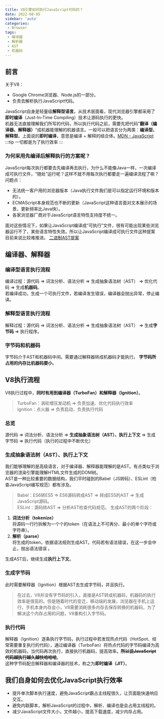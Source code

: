 ```yaml
---
title: V8引擎如何执行JavaScript代码的？
date: 2022-08-05
sidebar: 'auto'
categories:
 - Browser
tags:
 - 编译器
 - 解析器
 - AST
 - 机器码
---
```


## 前言
关于V8：
* Google Chrome浏览器、Node.js的一部分。
* 负责去解析执行JavaScript代码。

JavaScript自身是轻量级**解释型语言**。从技术层面看，现代浏览器引擎都采用了**即时编译**（Just-In-Time Compiling）技术让源码执行的更快。<br/>
机器无法直接理解我们所写的代码，所以执行代码之前，需要先把代码”**翻译（编译器、解释器）**“成机器能理解的机器语言。一般可以把语言分为两类：**编译型、解释型**。上面说的**即时编译**，意思是编译 + 解释的结合体。[MDN - JavaScript](https://developer.mozilla.org/zh-CN/docs/Learn/JavaScript/First_steps/What_is_JavaScript)
:::tip
一切都是为了执行效率
:::
### 为何采用先编译后解释执行的方案呢？
JavaScript每次执行都要去先编译再去执行，为什么不能像Java一样，一次编译成可执行文件，“随处”运行呢？这样不就不用每次执行都要走一遍编译流程了嘛？<br/>
问题点：
* 无法统一客户用的浏览器版本（Java执行文件我们是可以指定运行环境和版本的）。
* ECMAScript本身规范也不断的更新（JavaScript这种语言面对文本展示的场景，更新频率比Java快）。
* 各家浏览器厂商对于JavaScript语言特性支持度不统一。

面对这些情况下，如果让JavaScript编译成“可执行”文件，很有可能出现某些浏览器运行不了，某些语言特性失效。所以让JavaScript编译成可执行文件这种提案目前来说比较难推进。
[二进制AST提案](https://github.com/tc39/proposal-binary-ast)

## 编译器、解释器

### 编译型语言执行流程
编译过程：源代码 => 词法分析、语法分析 => 生成抽象语法树（AST） => 优化代码 => 生成**机器码**。<br/>
若编译成功，生成一个可执行文件，若编译发生错误，编译器会抛出异常，停止编译。
### 解释型语言执行流程
解释过程：源代码 => 词法分析、语法分析 => 生成抽象语法树（AST） => 生成**字节码** => 执行程序。

### 字节码和机器码
字节码介于AST和机器码中间。需要通过解释器转成机器码才能执行。
**字节码所占用的内存比机器码要小**。

## V8执行流程
V8执行过程中，**同时有用到编译器（TurboFan）和解释器（Ignition）**。
> TurboFan：涡轮增压发动机 => 负责加速、优化代码执行效率<br/>
Ignition：点火器 => 负责启动、负责执行代码

### 总览
源代码 => 词法分析、语法分析 => **生成抽象语法树（AST）、执行上下文** => 生成字节码 => 执行代码（执行的过程中不断优化）

### 生成抽象语法树（AST）、执行上下文
我们能够理解的是高级语言，对于编译器、解释器能理解的是AST。有点类似于浏览器的渲染引擎能理解HTML文件生成的DOM树。<br/>
AST是一种比较重要的数据结构，我们平时碰到的Babel（JS转码）、ESLint（检查JavaScript编写规范）都有涉及。<br/>
> Babel：ES6转ES5 => ES6源码转成AST => 转成ES5的AST => 生成JavaScript源码。<br/>
ESLint：源码转AST => 分析AST检查代码规范。
生成AST的两个阶段：
1. **词法分析（tokenize）**<br/>
将源码一行行拆解为一个个的token（在语法上不可再分、最小的单个字符或字符串）。
2. **解析（parse）**<br/>
将生成的token，依据语法规则生成AST。代码若有语法错误，在这一步会中止，抛出语法错误
。

生成AST后，继续生成**执行上下文**。

### 生成字节码
此时需要解释器（Ignition）根据AST去生成字节码，并且执行。
> 在过去，V8并没有字节码的引入，直接是AST转成机器码，机器码的执行效率是很高的。但是随着时代的变迁，移动端的发展，浏览器在手机上运行，手机本身内存会小，V8需要消耗很多内存去保存转换的机器码，为了解决这个内存占用的问题，V8重构引入字节码。

### 执行代码
解释器（Ignition）逐条执行字节码，执行过程中若发现热点代码（HotSpot、经常需要重复执行的代码），通过编译器（TurboFan）将热点代码的字节码编译为高效的机器码，当代码再次执行，直接执行机器码，提高效率。**~~所以说JavaScript代码越执行越久越快哈哈哈~~**。<br/>
这种字节码配合解释器和编译器的技术，称之为**即时编译（JIT）**。

## 我们自身如何去优化JavaScript执行效率
* 提升单次脚本执行速度，避免JavaScript霸占主线程很久，让页面能快速响应交互。
* 避免内联脚本，解析JavaScript的过程中，解析、编译也是会占用主线程的。
* 减少JavaScript文件大小，文件越小，提高下载速度，减少内存占用。